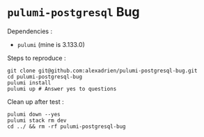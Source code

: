# `pulumi-postgresql` Bug

Dependencies :
- `pulumi` (mine is 3.133.0)

Steps to reproduce : 
```shell
git clone git@github.com:alexadrien/pulumi-postgresql-bug.git
cd pulumi-postgresql-bug
pulumi install
pulumi up # Answer yes to questions
```

Clean up after test : 
```shell
pulumi down --yes
pulumi stack rm dev
cd ../ && rm -rf pulumi-postgresql-bug
```
